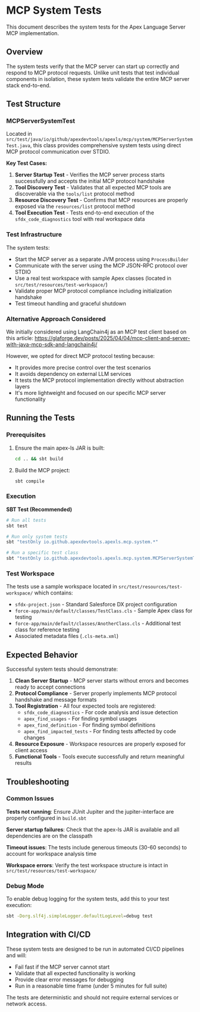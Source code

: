 # MCP System Tests

This document describes the system tests for the Apex Language Server MCP implementation.

## Overview

The system tests verify that the MCP server can start up correctly and respond to MCP protocol requests. Unlike unit tests that test individual components in isolation, these system tests validate the entire MCP server stack end-to-end.

## Test Structure

### MCPServerSystemTest

Located in `src/test/java/io/github/apexdevtools/apexls/mcp/system/MCPServerSystemTest.java`, this class provides comprehensive system tests using direct MCP protocol communication over STDIO.

**Key Test Cases:**

1. **Server Startup Test** - Verifies the MCP server process starts successfully and accepts the initial MCP protocol handshake
2. **Tool Discovery Test** - Validates that all expected MCP tools are discoverable via the `tools/list` protocol method
3. **Resource Discovery Test** - Confirms that MCP resources are properly exposed via the `resources/list` protocol method  
4. **Tool Execution Test** - Tests end-to-end execution of the `sfdx_code_diagnostics` tool with real workspace data

### Test Infrastructure

The system tests:

- Start the MCP server as a separate JVM process using `ProcessBuilder`
- Communicate with the server using the MCP JSON-RPC protocol over STDIO
- Use a real test workspace with sample Apex classes (located in `src/test/resources/test-workspace/`)
- Validate proper MCP protocol compliance including initialization handshake
- Test timeout handling and graceful shutdown

### Alternative Approach Considered

We initially considered using LangChain4j as an MCP test client based on this article: https://glaforge.dev/posts/2025/04/04/mcp-client-and-server-with-java-mcp-sdk-and-langchain4j/

However, we opted for direct MCP protocol testing because:
- It provides more precise control over the test scenarios
- It avoids dependency on external LLM services
- It tests the MCP protocol implementation directly without abstraction layers
- It's more lightweight and focused on our specific MCP server functionality

## Running the Tests

### Prerequisites

1. Ensure the main apex-ls JAR is built:
   ```bash
   cd .. && sbt build
   ```

2. Build the MCP project:
   ```bash
   sbt compile
   ```

### Execution

**SBT Test (Recommended)**
```bash
# Run all tests
sbt test

# Run only system tests
sbt "testOnly io.github.apexdevtools.apexls.mcp.system.*"

# Run a specific test class
sbt "testOnly io.github.apexdevtools.apexls.mcp.system.MCPServerSystemTest"
```

### Test Workspace

The tests use a sample workspace located in `src/test/resources/test-workspace/` which contains:

- `sfdx-project.json` - Standard Salesforce DX project configuration
- `force-app/main/default/classes/TestClass.cls` - Sample Apex class for testing
- `force-app/main/default/classes/AnotherClass.cls` - Additional test class for reference testing
- Associated metadata files (`.cls-meta.xml`)

## Expected Behavior

Successful system tests should demonstrate:

1. **Clean Server Startup** - MCP server starts without errors and becomes ready to accept connections
2. **Protocol Compliance** - Server properly implements MCP protocol handshake and message formats
3. **Tool Registration** - All four expected tools are registered:
   - `sfdx_code_diagnostics` - For code analysis and issue detection
   - `apex_find_usages` - For finding symbol usages
   - `apex_find_definition` - For finding symbol definitions
   - `apex_find_impacted_tests` - For finding tests affected by code changes
4. **Resource Exposure** - Workspace resources are properly exposed for client access
5. **Functional Tools** - Tools execute successfully and return meaningful results

## Troubleshooting

### Common Issues

**Tests not running**: Ensure JUnit Jupiter and the jupiter-interface are properly configured in `build.sbt`

**Server startup failures**: Check that the apex-ls JAR is available and all dependencies are on the classpath

**Timeout issues**: The tests include generous timeouts (30-60 seconds) to account for workspace analysis time

**Workspace errors**: Verify the test workspace structure is intact in `src/test/resources/test-workspace/`

### Debug Mode

To enable debug logging for the system tests, add this to your test execution:
```bash
sbt -Dorg.slf4j.simpleLogger.defaultLogLevel=debug test
```

## Integration with CI/CD

These system tests are designed to be run in automated CI/CD pipelines and will:
- Fail fast if the MCP server cannot start
- Validate that all expected functionality is working
- Provide clear error messages for debugging
- Run in a reasonable time frame (under 5 minutes for full suite)

The tests are deterministic and should not require external services or network access.